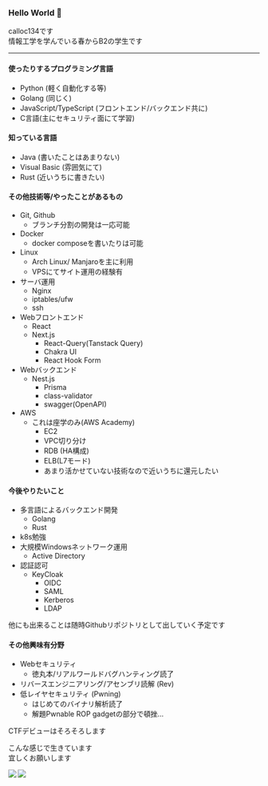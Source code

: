 ### Hello World 👋

calloc134です  
情報工学を学んでいる春からB2の学生です

---
#### 使ったりするプログラミング言語
 - Python (軽く自動化する等)
 - Golang (同じく)
 - JavaScript/TypeScript (フロントエンド/バックエンド共に)
 - C言語(主にセキュリティ面にて学習)

#### 知っている言語
 - Java (書いたことはあまりない)
 - Visual Basic (雰囲気にて)
 - Rust (近いうちに書きたい)


#### その他技術等/やったことがあるもの
 - Git, Github
   - ブランチ分割の開発は一応可能
 - Docker
   - docker composeを書いたりは可能
 - Linux
   - Arch Linux/ Manjaroを主に利用
   - VPSにてサイト運用の経験有
 - サーバ運用
   - Nginx
   - iptables/ufw
   - ssh
 - Webフロントエンド
    - React
    - Next.js
      - React-Query(Tanstack Query)
      - Chakra UI
      - React Hook Form
 - Webバックエンド
      - Nest.js
        - Prisma
        - class-validator
        - swagger(OpenAPI)
  - AWS
    - これは座学のみ(AWS Academy)
      - EC2
      - VPC切り分け
      - RDB (HA構成)
      - ELB(L7モード)
      - あまり活かせていない技術なので近いうちに還元したい

#### 今後やりたいこと
 - 多言語によるバックエンド開発
   - Golang
   - Rust
 - k8s勉強
 - 大規模Windowsネットワーク運用
   - Active Directory
 - 認証認可
   - KeyCloak
     - OIDC
     - SAML
     - Kerberos
     - LDAP

他にも出来ることは随時Githubリポジトリとして出していく予定です


#### その他興味有分野

 - Webセキュリティ
   - 徳丸本/リアルワールドバグハンティング読了
 - リバースエンジニアリング/アセンブリ読解 (Rev)
 - 低レイヤセキュリティ (Pwning)
   - はじめてのバイナリ解析読了
   - 解題Pwnable ROP gadgetの部分で頓挫…

CTFデビューはそろそろします  

こんな感じで生きています  
宜しくお願いします

<a href="https://github.com/anuraghazra/github-readme-stats">
  <img align="left" src="https://github-readme-stats.vercel.app/api?username=dummysal&count_private=true&show_icons=true" />
</a>
<a href="https://github.com/anuraghazra/github-readme-stats">
  <img align="left" src="https://github-readme-stats.vercel.app/api/top-langs/?username=dummysal" />
</a>
